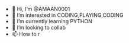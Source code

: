 - 👋 Hi, I’m @AMAAN0001
- 👀 I’m interested in CODING,PLAYING,CODING
- 🌱 I’m currently learning PYTHON
- 💞️ I’m looking to collab
- 📫 How to r

<!---
AMAAN0001/AMAAN0001 is a ✨ special ✨ repository because its `README.md` (this file) appears on your GitHub profile.
You can click the Preview link to take a look at your changes.
--->
